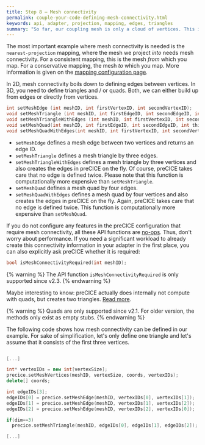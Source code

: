 ```yaml
---
title: Step 8 – Mesh connectivity 
permalink: couple-your-code-defining-mesh-connectivity.html
keywords: api, adapter, projection, mapping, edges, triangles
summary: "So far, our coupling mesh is only a cloud of vertices. This is sufficient for most of the numerical methods that preCICE offers. For some features, however, preCICE also needs to know how vertices are connected to each other. In this step, you learn how to define this so-called mesh connectivity."
---
```



The most important example where mesh connectivity is needed is the `nearest-projection` mapping, where the mesh we project _into_ needs mesh connectivity. For a consistent mapping, this is the mesh _from_ which you map. For a conservative mapping, the mesh _to_ which you map. More information is given on the [mapping configuration page](configuration-mapping).

In 2D, mesh connectivity boils down to defining edges between vertices. In 3D, you need to define triangles and / or quads. Both, we can either build up from edges or directly from vertices.

```cpp
int setMeshEdge (int meshID, int firstVertexID, int secondVertexID);
void setMeshTriangle (int meshID, int firstEdgeID, int secondEdgeID, int thirdEdgeID);
void setMeshTriangleWithEdges (int meshID, int firstVertexID, int secondVertexID, int thirdVertexID);
void setMeshQuad(int meshID, int firstEdgeID, int secondEdgeID, int thirdEdgeID, int fourthEdgeID);
void setMeshQuadWithEdges(int meshID, int firstVertexID, int secondVertexID, int thirdVertexID, int fourthVertexID);
```

* `setMeshEdge` defines a mesh edge between two vertices and returns an edge ID.
* `setMeshTriangle` defines a mesh triangle by three edges.
* `setMeshTriangleWithEdges` defines a mesh triangle by three vertices and also creates the edges in preCICE on the fly. Of course, preCICE takes care that no edge is defined twice. Please note that this function is computationally more expensive than `setMeshTriangle`.
* `setMeshQuad` defines a mesh quad by four edges.
* `setMeshQuadWithEdges` defines a mesh quad by four vertices and also creates the edges in preCICE on the fly. Again, preCICE takes care that no edge is defined twice. This function is computationally more expensive than `setMeshQuad`.

If you do not configure any features in the preCICE configuration that require mesh connectivity, all these API functions are [no-ops](https://en.wikipedia.org/wiki/NOP_(code)). Thus, don't worry about performance. If you need a significant workload to already create this connectivity information in your adapter in the first place, you can also explicitly ask preCICE whether it is required:

```cpp
bool isMeshConnectivityRequired(int meshID);
```

{% warning %}
The API function `isMeshConnectivityRequired` is only supported since v2.3.
{% endwarning %}

Maybe interesting to know: preCICE actually does internally not compute with quads, but creates two triangles. [Read more](https://precice.discourse.group/t/highlights-of-the-new-precice-release-v2-1/274#2-1-using-quads-for-projection).

{% warning %}
Quads are only supported since v2.1. For older version, the methods only exist as empty stubs.
{% endwarning %}

The following code shows how mesh connectivity can be defined in our example. For sake of simplification, let's only define one triangle and let's assume that it consists of the first three vertices.

```cpp

[...]

int* vertexIDs = new int[vertexSize];
precice.setMeshVertices(meshID, vertexSize, coords, vertexIDs); 
delete[] coords;

int edgeIDs[3];
edgeIDs[0] = precice.setMeshEdge(meshID, vertexIDs[0], vertexIDs[1]);
edgeIDs[1] = precice.setMeshEdge(meshID, vertexIDs[1], vertexIDs[2]);
edgeIDs[2] = precice.setMeshEdge(meshID, vertexIDs[2], vertexIDs[0]);

if(dim==3)
  precice.setMeshTriangle(meshID, edgeIDs[0], edgeIDs[1], edgeIDs[2]);

[...]

```
